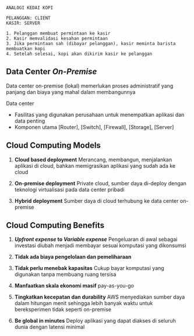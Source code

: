 ```
ANALOGI KEDAI KOPI

PELANGGAN: CLIENT
KASIR: SERVER

1. Pelanggan membuat permintaan ke kasir
2. Kasir memvalidasi kesahan permintaan
3. Jika permintaan sah (dibayar pelanggan), kasir meminta barista membuatkan kopi
4. Setelah selesai, kopi akan dikirim kasir ke pelanggan
```

## Data Center _On-Premise_

Data center on-premise (lokal) memerlukan proses administratif yang panjang dan biaya yang mahal dalam membangunnya

Data center
- Fasilitas yang digunakan perusahaan untuk menempatkan aplikasi dan data penting
- Komponen utama [Router], [Switch], [Firewall], [Storage], [Server]


## Cloud Computing Models

1. __Cloud based deployment__
Merancang, membangun, menjalankan aplikasi di cloud, bahkan memigrasikan aplikasi yang sudah ada ke cloud

2. __On-premise deployment__
Private cloud, sumber daya di-deploy dengan teknologi virtualisasi pada data center pribadi 

3. __Hybrid deployment__
Sumber daya di cloud terhubung ke data center on-premise

## Cloud Computing Benefits

1. ___Upfront expense_ to _Variable expense___
Pengeluaran di awal sebagai investasi diubah menjadi membayar sesuai komputasi yang dikonsumsi

2. __Tidak ada biaya pengelolaan dan pemeliharaan__

3. __Tidak perlu menebak kapasitas__
Cukup bayar komputasi yang digunakan tanpa membuang ruang tersisa

4.  __Manfaatkan skala ekonomi masif__
pay-as-you-go 

5. __Tingkatkan kecepatan dan durability__
AWS menyediakan sumber daya dalam hitungan menit sehingga lebih banyak waktu untuk bereksperimen tidak seperti on-premise

6. __Be global in minutes__
Deploy aplikasi yang dapat diakses di seluruh dunia dengan latensi minimal


